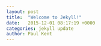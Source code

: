 ```yaml
---
layout: post
title:  "Welcome to Jekyll!"
date:   2015-12-01 08:17:19 +0000
categories: jekyll update
author: Paul Kent
---
```


